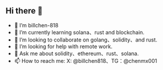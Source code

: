 ## Hi there 👋

- 🔭 I’m billchen-818
- 🌱 I’m currently learning solana、rust and blockchain.
- 👯 I’m looking to collaborate on golang、solidity、and rust.
- 🤔 I’m looking for help with remote work.
- 💬 Ask me about solidity、ethereum、rust、solana.
- 📫 How to reach me: X: @billchen818、TG：@chenmx001
